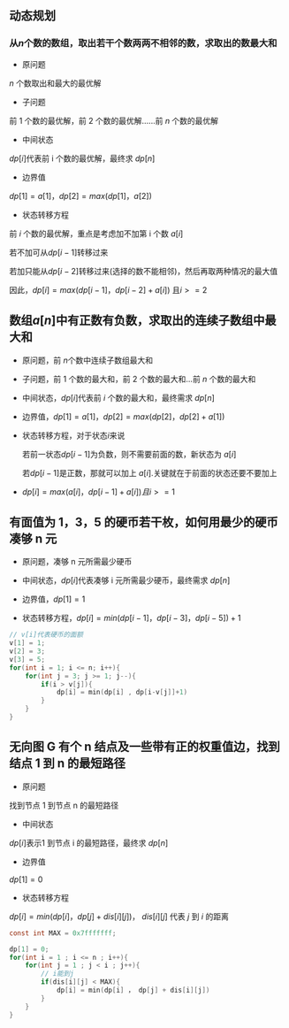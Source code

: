 <!--
 * @Description: 
 * @Version: 1.0
 * @Author: DaLao
 * @Email: dalao_li@163.com
 * @Date: 2021-10-06 13:11:32
 * @LastEditors: DaLao
 * @LastEditTime: 2022-01-13 10:23:39
-->

## 动态规划

### 从$n$个数的数组，取出若干个数两两不相邻的数，求取出的数最大和

- 原问题

$n$ 个数取出和最大的最优解
  
- 子问题

前 $1$ 个数的最优解，前 $2$ 个数的最优解......前 $n$ 个数的最优解
  
- 中间状态

$dp[i]$代表前 i 个数的最优解，最终求 $dp[n]$
  
- 边界值

$dp[1] = a[1] ，dp[2] = max(dp[1]，a[2])$
  
- 状态转移方程

前 $i$ 个数的最优解，重点是考虑加不加第 i 个数 $a[i]$

若不加可从$dp[i-1]$转移过来

若加只能从$dp[i-2]$转移过来(选择的数不能相邻)，然后再取两种情况的最大值

因此，$dp[i] = max( dp[i-1]， dp[i-2]+a[i])$ 且$i>=2$



## 数组$a[n]$中有正数有负数，求取出的连续子数组中最大和

- 原问题，前 $n$个数中连续子数组最大和
  
- 子问题，前 $1$ 个数的最大和，前 $2$ 个数的最大和...前 $n$ 个数的最大和
  
- 中间状态，$dp[i]$代表前 $i$ 个数的最大和，最终需求 $dp[n]$
  
- 边界值，$dp[1] = a[1]，dp[2] = max(dp[2] ，dp[2]+a[1])$
  
- 状态转移方程，对于状态$i$来说

  若前一状态$dp[i-1]$为负数，则不需要前面的数，新状态为 $a[i]$

  若$dp[i-1]$是正数，那就可以加上 $a[i]$.关键就在于前面的状态还要不要加上
 
- $dp[i]=max( a[i]， dp[i-1]+a[i]) 且 i>=1$


## 有面值为 1，3，5 的硬币若干枚，如何用最少的硬币凑够 n 元

- 原问题，凑够 n 元所需最少硬币
  
- 中间状态，$dp[i]$代表凑够 i 元所需最少硬币，最终需求 $dp[n]$

- 边界值，$dp[1] = 1$

- 状态转移方程，$dp[i] = min(dp[i-1]，dp[i-3]，dp[i-5]) + 1$

```c
// v[i]代表硬币的面额
v[1] = 1;
v[2] = 3;
v[3] = 5;
for(int i = 1; i <= n; i++){
    for(int j = 3; j >= 1; j--){
        if(i > v[j]){
            dp[i] = min(dp[i] , dp[i-v[j]]+1)
        }
    }
}
```



## 无向图 G 有个 n 结点及一些带有正的权重值边，找到结点 1 到 n 的最短路径

- 原问题

找到节点 1 到节点 n 的最短路径

- 中间状态

$dp[i]$表示1 到节点 i 的最短路径，最终求 $dp[n]$
  
- 边界值

$dp[1] = 0$
  
- 状态转移方程

$dp[i] = min(dp[i]，dp[j]+dis[i][j])$， $dis[i][j]$ 代表 $j$ 到 $i$ 的距离

```c
const int MAX = 0x7fffffff;

dp[1] = 0;
for(int i = 1 ; i <= n ; i++){
    for(int j = 1 ; j < i ; j++){
        // i能到j
        if(dis[i][j] < MAX){
            dp[i] = min(dp[i] ， dp[j] + dis[i][j])
        }
    }
}
```

